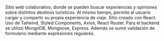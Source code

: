 Sitio web colaborativo, donde se pueden buscar experiencias y opiniones sobre distintos destinos turísticos. Al mismo tiempo, permite al usuario cargar y compartir su propia experiencia de viaje.
Sitio creado con React. Uso de Tailwind, Styled Components, Axios, React Router. Para el backend se utilizó MongoDB, Mongoose, Express.
Además se sumó validación de formulario mediante expresiones regulares.